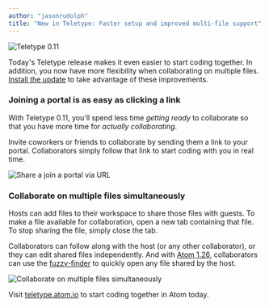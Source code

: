 ```yaml
---
author: "jasonrudolph"
title: "New in Teletype: Faster setup and improved multi-file support"
---
```


![Teletype 0.11](/assets/images/blog.atom.io/img/posts/teletype/0-11-header.png)

Today's Teletype release makes it even easier to start coding together. In addition, you now have more flexibility when collaborating on multiple files. [Install the update](https://teletype.atom.io/#getting-started) to take advantage of these improvements.

<!--more-->

### Joining a portal is as easy as clicking a link

With Teletype 0.11, you'll spend less time _getting ready_ to collaborate so that you have more time for _actually collaborating_.

Invite coworkers or friends to collaborate by sending them a link to your portal. Collaborators simply follow that link to start coding with you in real time.

![Share a join a portal via URL](/assets/images/blog.atom.io/img/posts/teletype/0-11-portal-urls.gif)

### Collaborate on multiple files simultaneously

Hosts can add files to their workspace to share those files with guests. To make a file available for collaboration, open a new tab containing that file. To stop sharing the file, simply close the tab.

Collaborators can follow along with the host (or any other collaborator), or they can edit shared files independently. And with [Atom 1.26](/blog/2018/03/15/atom-1-25#atom-126-beta), collaborators can use the [fuzzy-finder](https://flight-manual.atom-editor.cc/getting-started/sections/atom-basics/#opening-a-file-in-a-project) to quickly open any file shared by the host.

![Collaborate on multiple files simultaneously](/assets/images/blog.atom.io/img/posts/teletype/0-11-multi-file-collaboration.gif)

Visit [teletype.atom.io](https://teletype.atom.io/) to start coding together in Atom today.

  
